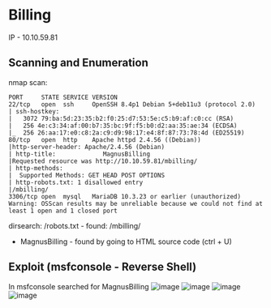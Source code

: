 # Billing
IP - 10.10.59.81

## Scanning and Enumeration
nmap scan:
```
PORT     STATE SERVICE VERSION
22/tcp   open  ssh     OpenSSH 8.4p1 Debian 5+deb11u3 (protocol 2.0)
| ssh-hostkey:
|   3072 79:ba:5d:23:35:b2:f0:25:d7:53:5e:c5:b9:af:c0:cc (RSA)
|   256 4e:c3:34:af:00:b7:35:bc:9f:f5:b0:d2:aa:35:ae:34 (ECDSA)
|_  256 26:aa:17:e0:c8:2a:c9:d9:98:17:e4:8f:87:73:78:4d (ED25519)
80/tcp   open  http    Apache httpd 2.4.56 ((Debian))
|http-server-header: Apache/2.4.56 (Debian)
| http-title:             MagnusBilling
|Requested resource was http://10.10.59.81/mbilling/
| http-methods:
|  Supported Methods: GET HEAD POST OPTIONS
| http-robots.txt: 1 disallowed entry
|/mbilling/
3306/tcp open  mysql   MariaDB 10.3.23 or earlier (unauthorized)
Warning: OSScan results may be unreliable because we could not find at least 1 open and 1 closed port
```
dirsearch:
/robots.txt - found: /mbilling/

- MagnusBilling - found by going to HTML source code (ctrl + U)

## Exploit (msfconsole - Reverse Shell)
In msfconsole searched for MagnusBilling 
![image](https://github.com/user-attachments/assets/68f4782c-c1eb-4e5d-b169-ccba7dd631e7)
![image](https://github.com/user-attachments/assets/9d00dd2e-127f-4bfa-8a3b-9b850ad14913)
![image](https://github.com/user-attachments/assets/ccf1934f-1b38-49a2-9288-182c3b35fc81)
![image](https://github.com/user-attachments/assets/e7ed40cb-c154-4ef2-ba5f-61ed88d15968)
